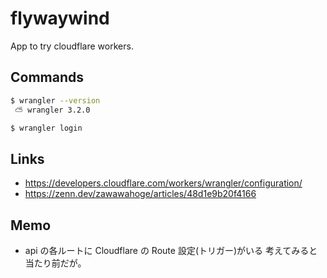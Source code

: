 # flywaywind
App to try cloudflare workers.

## Commands
```bash
$ wrangler --version
 ⛅️ wrangler 3.2.0

$ wrangler login
```

## Links
- https://developers.cloudflare.com/workers/wrangler/configuration/
- https://zenn.dev/zawawahoge/articles/48d1e9b20f4166

## Memo
- api の各ルートに Cloudflare の Route 設定(トリガー)がいる
  考えてみると当たり前だが。
